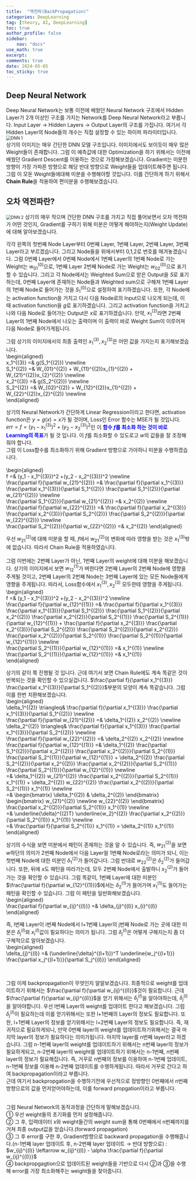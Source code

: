 ```yaml
---
title:  "역전파(BackPropagation)"
categories: DeepLearning
tag: [theory, AI, DeepLearning]
toc: true
author_profile: false
sidebar:
    nav: "docs"
use_math: true
excerpt: 
comments: true
date: 2024-05-05
toc_sticky: true
---
```


## Deep Neural Network
Deep Neural Network는 보통 이전에 배웠던 Neural Network 구조에서 Hidden Layer가 2개 이상인 구조를 가지는 Network를 Deep Neural Network라고 부릅니다. Input Layer $\rightarrow$ Hidden Layers $\rightarrow$ Output Layer의 구조를 가집니다. 여기서 각 Hidden Layer의 Node들의 개수는 직접 설정할 수 있는 하이퍼 파라미터입니다.   
<img src="../../../assets/images/DeepLearning/2024-05-05-BackPropagation/DNN 1.jpg" alt="DNN 1" style="zoom:80%;" />    
상기의 이미지는 매우 간단한 DNN 모델 구조입니다. 이미지에서도 보이듯이 매우 많은 Weight들이 존재합니다. 그럼 이 예측값에 대한 Optimization을 하기 위해서는 이전에 배웠던 Gradient Descent를 이용하는 것으로 가정해보겠습니다. Gradient는 미분한 방향이 가장 가파른 방향으로 해당 반대 방향으로 Weight들을 업데이트해주면 됩니다. 그럼 이 모둔 Weight들에대해 미분을 수행해야할 것입니다. 이를 간단하게 하기 위해서 **Chain Rule**을 적용하여 편미분을 수행해보겠습니다.   

## 오차 역전파란?
<img src="../../../assets/images/DeepLearning/2024-05-05-BackPropagation/DNN 2.jpg" alt="DNN 2" style="zoom:80%;" />    
상기의 매우 작으며 간단한 DNN 구조를 가지고 직접 풀어보면서 오차 역전파가 어떤 것인지, Gradient를 구하기 위해 미분은 어떻게 해야하는지(Weight Update)에 대해 알아보겠습니다.   

각각 왼쪽의 첫번째 Node Layer부터 0번째 Layer, 1번째 Layer, 2번째 Layer, 3번째 Layer라고 부르겠습니다. 그리고 Node들을 위에서부터 0,1,2로 번호를 매겨놓겠습니다. 그럼 0번째 Layer에서 0번째 Node에서 1번째 Layer의 1번째 Node로 가는 Weight는 $w_{01}^{(0)}$으로, 1번째 Layer 2번째 Node로 가는 Weight는 $w_{02}^{(0)}$으로 표기할 수 있습니다. 그리고 각 Node에서는 Weighted Sum으로 받은 Output을 $S$로 표기하는데, 0번째 Layer에 존재하는 Node들과 Weighted sum으로 구해져 1번째 Layer의 1번째 Node로 들어가는 것을 $S_1^{(0)}$으로 설정하여 표기하겠습니다. 또한, 각 Node에는 activation function을 거치고 다시 다음 Node로의 Input으로 나오게 되는데, 이 때 activation function을 $g$로 표기하겠습니다. 그리고 activation function을 거치고 나와 다음 Node로 들어가는 Output은 $x$로 표기하겠습니다. 만약, $x_1^{(2)}$라면 2번째 Layer의 1번째 Node에서 나오는 출력이며 이 출력이 바로 Weight Sum이 이루어져 다음 Node로 들어가게됩니다.       

그럼 상기의 이미지에서의 최종 출력인 $x_1^{(3)}, x_2^{(3)}$은 어떤 값을 가지는지 표기해보겠습니다.   
\begin{aligned}    
x_1^{(3)} =& g(S_1^{(2)}) \newline   
S_1^{(2)} =& W_{01}^{(2)} + W_{11}^{(2)}x_{1}^{(2)} + W_{21}^{(2)}x_{2}^{(2)} \newline   
x_2^{(3)} =& g(S_2^{(2)}) \newline   
S_2^{(2)} =& W_{02}^{(2)} + W_{12}^{(2)}x_{1}^{(2)} + W_{22}^{(2)}x_{2}^{(2)} \newline   
\end{aligned}   

상기의 Neural Network가 간단하게 Linear Regression이라고 한다면, activation function은 $y=g(x)=x$가 될 것이며, Loss인 Error 함수는 MSE가 될 것입니다. $err=f=(y_1 - x_1^{(3)})^2 +(y_2 - x_2^{(3)})^2$인 이 <span style='color:blue'>**함수 $f$를 최소화 하는 것이 바로 Learning의 목표**</span>가 될 것 입니다. 이 $f$를 최소화할 수 있도로고 $w$의 값들을 잘 조정해줘야 합니다.    
그럼 이 Loss함수를 최소화하기 위해 Gradient 방향으로 가야하니 미분을 수행하겠습니다.   
<br>
\begin{aligned}    
f =& (y_1 - x_1^{(3)})^2 +(y_2 - x_2^{(3)})^2 \newline   
\frac{\partial f}{\partial w_{21}^{(2)}} =& \frac{\partial f}{\partial x_1^{(3)}} \frac{\partial x_1^{(3)}}{\partial S_1^{(2)}}  \frac{\partial S_1^{(2)}}{\partial w_{21}^{(2)}} \newline   
\frac{\partial S_1^{(2)}}{\partial w_{21}^{(2)}} =& x_2^{(2)} \newline   
\frac{\partial f}{\partial w_{22}^{(2)}} =& \frac{\partial f}{\partial x_2^{(3)}} \frac{\partial x_2^{(3)}}{\partial S_2^{(2)}}  \frac{\partial S_2^{(2)}}{\partial w_{22}^{(2)}} \newline   
\frac{\partial S_2^{(2)}}{\partial w_{22}^{(2)}} =& x_2^{(2)}
\end{aligned}   

우선 $w_{21}^{(2)}$에 대해 미분을 할 때, $f$에서 $w_{21}^{(2)}$의 변화에 따라 영향을 받는 것은 $x_1^{(3)}$밖에 없습니다. 따라서 Chain Rule을 적용하였습니다.    
<br>
그럼 이번에는 2번째 Layer가 아닌, 1번째 Layer의 weight에 대해 미분을 해보겠습니다. 상기의 이미지에서 보면 $w_{12}^{(1)}$가 벼한다면 2번째 Layer의 2번째 Node에 영향을 주게될 것이고, 2번째 Layer의 2번째 Node는 3번째 Layer에 있는 모든 Node들에게 영향을 주게됩니다. 따라서, Loss함수에서 $x_1^{(3)}, x_2^{(3)}$ 모두한테 영향을 주게됩니다.   
\begin{aligned}    
f =& (y_1 - x_1^{(3)})^2 +(y_2 - x_2^{(3)})^2 \newline   
\frac{\partial f}{\partial w_{12}^{(1)}} =& \frac{\partial f}{\partial x_1^{(3)}} \frac{\partial x_1^{(3)}}{\partial S_1^{(2)}}  \frac{\partial S_1^{(2)}}{\partial x_2^{(2)}} \frac{\partial x_2^{(2)}}{\partial S_2^{(1)}} \frac{\partial S_2^{(1)}}{\partial w_{12}^{(1)}} +  \frac{\partial f}{\partial x_2^{(3)}} \frac{\partial x_2^{(3)}}{\partial S_2^{(2)}}  \frac{\partial S_2^{(2)}}{\partial x_2^{(2)}} \frac{\partial x_2^{(2)}}{\partial S_2^{(1)}} \frac{\partial S_2^{(1)}}{\partial w_{12}^{(1)}} \newline   
\frac{\partial S_2^{(1)}}{\partial w_{12}^{(1)}} =& x_1^{(1)} \newline   
\frac{\partial S_2^{(1)}}{\partial w_{12}^{(1)}} =& x_1^{(1)}   
\end{aligned}   

상기의 같이 쭉 진행될 것 입니다. 근데 여기서 보면 Chain Rule에도 계속 똑같은 것이 반복되는 것을 확인할 수 있으실겁니다. $\frac{\partial f}{\partial x_1^{(3)}} \frac{\partial x_1^{(3)}}{\partial S_1^{(2)}}$부분의 모양이 계속 똑같습니다. 그럼 이를 한번 치환해보겠습니다.   
\begin{aligned}    
\delta_1^{(2)} \triangleq& \frac{\partial f}{\partial x_1^{(3)}} \frac{\partial x_1^{(3)}}{\partial S_1^{(2)}} \newline   
\frac{\partial f}{\partial w_{21}^{(2)}} =& \delta_1^{(2)} x_2^{(2)} \newline   
\delta_2^{(2)} \triangleq& \frac{\partial f}{\partial x_1^{(3)}} \frac{\partial x_1^{(3)}}{\partial S_2^{(2)}} \newline   
\frac{\partial f}{\partial w_{22}^{(2)}} =& \delta_2^{(2)} x_2^{(2)} \newline   
\frac{\partial f}{\partial w_{12}^{(1)}} =& \delta_1^{(2)} \frac{\partial S_1^{(2)}}{\partial x_2^{(2)}} \frac{\partial x_2^{(2)}}{\partial S_2^{(1)}} \frac{\partial S_2^{(1)}}{\partial w_{12}^{(1)}} + \delta_2^{(2)} \frac{\partial S_2^{(2)}}{\partial x_2^{(2)}} \frac{\partial x_2^{(2)}}{\partial S_2^{(1)}} \frac{\partial S_2^{(1)}}{\partial w_{12}^{(1)}} \newline   
=& \delta_1^{(2)} w_{21}^{(2)} \frac{\partial x_2^{(2)}}{\partial S_2^{(1)}} x_1^{(1)} + \delta_2^{(2)} w_{22}^{(2)} \frac{\partial x_2^{(2)}}{\partial S_2^{(1)}} x_1^{(1)} \newline   
=& \begin{bmatrix} \delta_1^{(2)} & \delta_2^{(2)} \end{bmatrix} \begin{bmatrix} w_{21}^{(2)} \newline w_{22}^{(2)} \end{bmatrix} \frac{\partial x_2^{(2)}}{\partial S_2^{(1)}} x_1^{(1)} \newline   
=& \underline{\delta}^{(2)T} \underline{w_2}^{(2)} \frac{\partial x_2^{(2)}}{\partial S_2^{(1)}} x_1^{(1)} \newline   
=& \frac{\partial f}{\partial S_2^{(1)}} x_1^{(1)} = \delta_2^{(1)} x_1^{(1)}    
\end{aligned}   

상기의 수식을 보면 미분에서 패턴이 존재하는 것을 알 수 있습니다. 즉, $w_{21}^{(2)}$을 보면 $w$하단의 의미가 2번째 Node에서 다음 Layer읠 1번째 Node로라는 의미가 되니, 이는 첫번째 Node에 대한 미분인 $\delta_1^{(2)}$가 들어갑니다. 그럼 반대로 $w_{22}^{(2)}$은 $\delta_2^{(2)}$가 들어갑니다. 또한, 뒤에 $x$도 패턴을 따라가는데, 모두 2번째 Node에서 출발하니 $x_2^{(2)}$가 들어가는 것을 확인할 수 있습니다. 그럼 똑같이, 1번째 Layer에 대한 미분인 $\frac{\partial f}{\partial w_{12}^{(1)}}$에서는 $\delta_2^{(1)}$가 들어가며 $x_1^{(1)}$도 들어가는 패턴을 확인할 수 있습니다. 그럼 이 패턴을 일반화해보겠습니다.     
\begin{aligned}    
\frac{\partial f}{\partial w_{ij}^{(l)}} =& \delta_{j}^{(l)} x_{i}^{(l)}
\end{aligned}   

즉, l번째 Layer이 i번째 Node에서 l+1번째 Layer의 j번째 Node로 가는 곳에 대한 미분은 $\delta_{j}^{(l)}$와 $x_{i}^{(l)}$값이 필요하다는 의미가 됩니다. 그럼 $\delta_{j}^{(l)}$은 어떻게 구해지는지 좀 더 구체적으로 알아보겠습니다.   
\begin{aligned}    
\delta_{j}^{(l)} =& (\underline{\delta}^{(l+1)})^T \underline{w_j^{(l+1)}} \frac{\partial x_j^{(l+1)}}{\partial S_j^{(l)}}
\end{aligned}   

<br>   

그럼 이제 backpropagation이 무엇인지 알알보겠습니다. 최종적으로 weight를 업데이트하기 위해서는 $\frac{\partial f}{\partial w_{ij}^{(l)}}$것이 필요합니다. 근데 $\frac{\partial f}{\partial w_{ij}^{(l)}}$을 얻기 위해서는 $\delta_{j}^{(l)}$을 알아야하는데, $\delta_{j}^{(l)}$을 알아야합니다. 우선 l번째 Layer의 weight를 업데이트 한다고 해보겠습니다. 그럼 $\delta_{j}^{(l)}$이 필요하는데 이를 얻기위해서는 또한 l+1번째의 Layer의 정보도 필요합니다. 또한, l+1번째 Layer의 정보를 얻기위해서는 l+2번째 Layer의 정보도 필요합니다. 즉, 재귀적으로 필요하게되니, 만약 0번째 layer의 weight를 업데이트하기위해서는 결국 마지막 layer의 정보가 필요하다는 의미가됩니다. 마지막 layer를 n번째 layer라고 하겠습니다. 그럼 n-1번째 layer의 weight를 업데이트하기 위해서는 n번째 layer의 정보가 필요하게되고, n-2번째 layer의 weight를 업데이트하기 위해서는 n-1번째, n번째 layer의 정보가 필요해집니다. 즉, 거꾸로 n번째의 정보를 이용하여 n-1번째 업데이트, n-1번째 정보를 이용해 n-2번째 업데이트를 수행하게됩니다. 따라서 거꾸로 간다고 하여 backpropagation이라고 부릅니다.    
근데 여기서 backpropgation을 수행하기전에 우선적으로 정방향인 0번째에서 n번째 방향으로의 값을 먼저얻어야하는데, 이를 forward propgation이라고 부릅니다.   
<br>   

그럼 Neural Network의 동작과정을 간단하게 말해보겠습니다.   
① 우선 weight들의 초기화를 먼저 설정해줍니다.   
② 그 후, 입력데이터 x와 weight들간의 weight sum을 통해 0번째에서 n번째까지를 거쳐 최종 output값을 얻습니다.(forward propagation)   
③ 그 후 error를 구한 후, Gradient방향으로 backward propagation을 수행해줍니다.(n-1번째 layer 업데이트 후, n-2번째 layer 업데이트 $\rightarrow$ 반대 방향으로) : $w_{ij}^{(l)} \leftarrow w_{ij}^{(l)} - \alpha \frac{\partial f}{\partial w_{ij}^{(l)}}$    
④ backpropgagtion으로 업데이트된 weight들을 기반으로 다시 ②과 ③을 수행해 error를 가장 최소화해주는 weight들을 찾아줍니다.    

